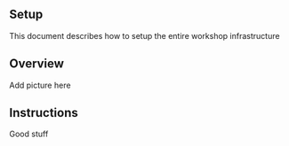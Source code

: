 Setup
-----
This document describes how to setup the entire workshop infrastructure

Overview
--------
Add picture here

Instructions
------------
Good stuff